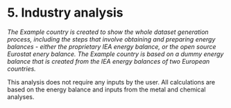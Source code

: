 # 5. Industry analysis

*The Example country is created to show the whole dataset generation process, including the steps that involve obtaining and preparing energy balances - either the proprietary IEA energy balance, or the open source Eurostat enery balance. The Example country is based on a dummy energy balance that is created from the IEA energy balances of two European countries.*

This analysis does not require any inputs by the user. All calculations are based on the energy balance and inputs from the metal and chemical analyses.
